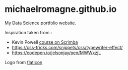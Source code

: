 # michaelromagne.github.io

My Data Science portfolio website.

Inspiration taken from : 
- Kevin Powell [course on Scrimba](https://scrimba.com/learn/portfolio)
- https://css-tricks.com/snippets/css/typewriter-effect/
- https://codepen.io/jelsonjay/pen/MWWxzjL 


Logo from [flaticon](https://www.flaticon.com/fr/)


